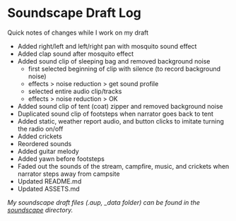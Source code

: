 # Soundscape Draft Log

Quick notes of changes while I work on my draft
- Added right/left and left/right pan with mosquito sound effect
- Added clap sound after mosquito effect
- Added sound clip of sleeping bag and removed background noise
  - first selected beginning of clip with silence (to record background noise)
  - effects > noise reduction > get sound profile
  - selected entire audio clip/tracks
  - effects > noise reduction > OK
- Added sound clip of tent (coat) zipper and removed background noise
- Duplicated sound clip of footsteps when narrator goes back to tent
- Added static, weather report audio, and button clicks to imitate turning the radio on/off
- Added crickets
- Reordered sounds
- Added guitar melody
- Added yawn before footsteps
- Faded out the sounds of the stream, campfire, music, and crickets when narrator steps away from campsite
- Updated README.md
- Updated ASSETS.md

*My soundscape draft files (.aup, _data folder) can be found in the [soundscape](https://github.com/cmgo412/soundscape2021spring/tree/master/soundscape) directory.*
